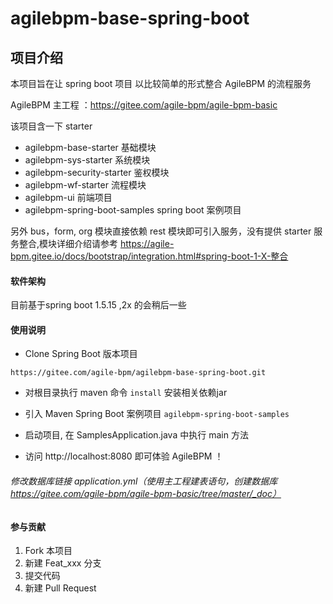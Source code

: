 # agilebpm-base-spring-boot

## 项目介绍

本项目旨在让 spring boot 项目 以比较简单的形式整合 AgileBPM 的流程服务

AgileBPM 主工程 ：https://gitee.com/agile-bpm/agile-bpm-basic

该项目含一下 starter
-  agilebpm-base-starter 基础模块
-  agilebpm-sys-starter 系统模块
-  agilebpm-security-starter 鉴权模块
-  agilebpm-wf-starter 流程模块
-  agilebpm-ui 前端项目
-  agilebpm-spring-boot-samples  spring boot 案例项目

另外 bus，form, org 模块直接依赖 rest 模块即可引入服务，没有提供 starter 
服务整合,模块详细介绍请参考 https://agile-bpm.gitee.io/docs/bootstrap/integration.html#spring-boot-1-X-整合


#### 软件架构

目前基于spring boot 1.5.15 ,2x 的会稍后一些

#### 使用说明
- Clone Spring Boot 版本项目
```
https://gitee.com/agile-bpm/agilebpm-base-spring-boot.git
```
- 对根目录执行 maven 命令 `install` 安装相关依赖jar

- 引入 Maven Spring Boot 案例项目  `agilebpm-spring-boot-samples`
 
- 启动项目, 在 SamplesApplication.java 中执行 main 方法

- 访问 http://localhost:8080 即可体验 AgileBPM ！


###### 修改数据库链接 application.yml（使用主工程建表语句，创建数据库 https://gitee.com/agile-bpm/agile-bpm-basic/tree/master/_doc）

#### 参与贡献

1. Fork 本项目
2. 新建 Feat_xxx 分支
3. 提交代码
4. 新建 Pull Request
